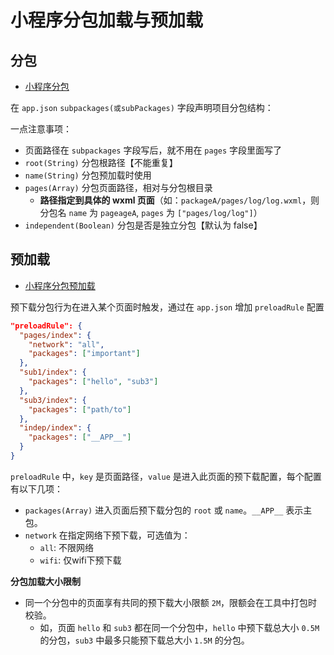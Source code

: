# 小程序分包加载与预加载

## 分包

- [小程序分包](https://developers.weixin.qq.com/miniprogram/dev/framework/subpackages/basic.html)

在 `app.json` `subpackages(或subPackages)` 字段声明项目分包结构：

一点注意事项：

- 页面路径在 `subpackages` 字段写后，就不用在 `pages` 字段里面写了
- `root(String)` 分包根路径【不能重复】
- `name(String)` 分包预加载时使用
- `pages(Array)` 分包页面路径，相对与分包根目录
  - **路径指定到具体的 wxml 页面**（如：`packageA/pages/log/log.wxml`，则分包名 `name` 为 `pageageA`, `pages` 为 `["pages/log/log"]`）
- `independent(Boolean)` 分包是否是独立分包【默认为 false】

## 预加载

- [小程序分包预加载](https://developers.weixin.qq.com/miniprogram/dev/framework/subpackages/preload.html)

预下载分包行为在进入某个页面时触发，通过在 `app.json` 增加 `preloadRule` 配置

```json
"preloadRule": {
  "pages/index": {
    "network": "all",
    "packages": ["important"]
  },
  "sub1/index": {
    "packages": ["hello", "sub3"]
  },
  "sub3/index": {
    "packages": ["path/to"]
  },
  "indep/index": {
    "packages": ["__APP__"]
  }
}
```

`preloadRule` 中，`key` 是页面路径，`value` 是进入此页面的预下载配置，每个配置有以下几项：

- `packages(Array)` 进入页面后预下载分包的 `root` 或 `name`。`__APP__` 表示主包。
- `network` 在指定网络下预下载，可选值为：
  - `all`: 不限网络
  - `wifi`: 仅wifi下预下载

**分包加载大小限制**

- 同一个分包中的页面享有共同的预下载大小限额 `2M`，限额会在工具中打包时校验。
  - 如，页面 `hello` 和 `sub3` 都在同一个分包中，`hello` 中预下载总大小 `0.5M` 的分包，`sub3` 中最多只能预下载总大小 `1.5M` 的分包。